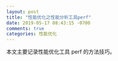 ```yaml
---
layout: post
title: "性能优化之性能分析工具perf"
date: 2019-05-17 08:43:15 -0700
comments: true
categories: 性能优化
---
```


本文主要记录性能优化工具 perf 的方法技巧。

<!--more-->

